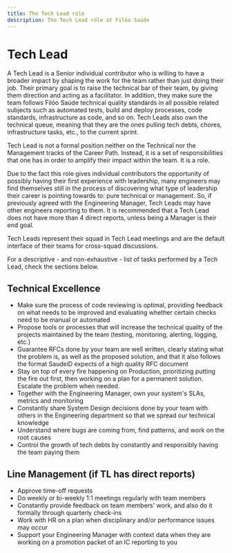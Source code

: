 ```yaml
---
title: The Tech Lead role
description: The Tech Lead role at Filóo Saúde
---
```


# Tech Lead

A Tech Lead is a Senior individual contributor who is willing to have a broader impact by shaping the work for the team rather than just doing their job. Their primary goal is to raise the technical bar of their team, by giving them direction and acting as a facilitator. In addition, they make sure the team follows Filóo Saúde technical quality standards in all possible related subjects such as automated tests, build and deploy processes, code standards, infrastructure as code, and so on. Tech Leads also own the technical queue, meaning that they are the ones pulling tech debts, chores, infrastructure tasks, etc., to the current sprint.

Tech Lead is not a formal position neither on the Technical nor the Management tracks of the Career Path. Instead, it is a set of responsibilities that one has in order to amplify their impact within the team. It is a role.

Due to the fact this role gives individual contributors the opportunity of possibly having their first experience with leadership, many engineers may find themselves still in the process of discovering what type of leadership their career is pointing towards to: pure technical or management. So, if previously agreed with the Engineering Manager, Tech Leads may have other engineers reporting to them. It is recommended that a Tech Lead does not have more than 4 direct reports, unless being a Manager is their end goal.

Tech Leads represent their squad in Tech Lead meetings and are the default interface of their teams for cross-squad discussions.

For a descriptive - and non-exhaustive - list of tasks performed by a Tech Lead, check the sections below.

## Technical Excellence

- Make sure the process of code reviewing is optimal, providing feedback on what needs to be improved and evaluating whether certain checks need to be manual or automated
- Propose tools or processes that will increase the technical quality of the projects maintained by the team (testing, monitoring, alerting, logging, etc.)
- Guarantee RFCs done by your team are well written, clearly stating what the problem is, as well as the proposed solution, and that it also follows the format SaudeiD expects of a high quality RFC document
- Stay on top of every fire happening on Production, prioritizing putting the fire out first, then working on a plan for a permanent solution. Escalate the problem when needed.
- Together with the Engineering Manager, own your system's SLAs, metrics and monitoring
- Constantly share System Design decisions done by your team with others in the Engineering department so that we spread our technical knowledge
- Understand where bugs are coming from, find patterns, and work on the root causes
- Control the growth of tech debts by constantly and responsibly having the team paying them

## Line Management (if TL has direct reports)

- Approve time-off requests
- Do weekly or bi-weekly 1:1 meetings regularly with team members
- Constantly provide feedback on team members' work, and also do it formally through quarterly check-ins
- Work with HR on a plan when disciplinary and/or performance issues may occur
- Support your Engineering Manager with context data when they are working on a promotion packet of an IC reporting to you
